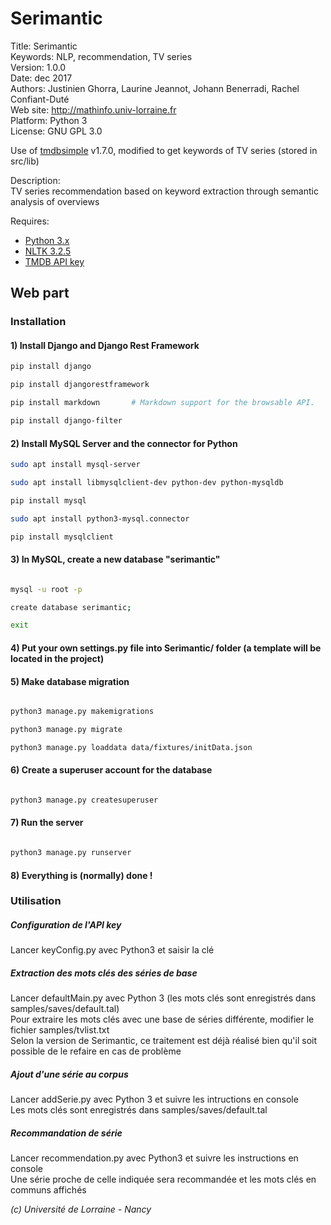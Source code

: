 # Serimantic #

Title: Serimantic  
Keywords: NLP, recommendation, TV series  
Version: 1.0.0  
Date: dec 2017  
Authors: Justinien Ghorra, Laurine Jeannot, Johann Benerradi, Rachel Confiant-Duté  
Web site: <http://mathinfo.univ-lorraine.fr>  
Platform: Python 3  
License: GNU GPL 3.0  

Use of [tmdbsimple](https://github.com/celiao/tmdbsimple) v1.7.0, modified to get keywords of TV series (stored in src/lib)

Description:  
TV series recommendation based on keyword extraction through semantic analysis of overviews  


Requires:  
  - [Python 3.x](https://www.python.org/download/releases/3.0/)  
  - [NLTK 3.2.5](http://www.nltk.org)  
  - [TMDB API key](https://www.themoviedb.org/documentation/api)  

## Web part
### Installation
#### 1) Install Django and Django Rest Framework
```bash    
pip install django

pip install djangorestframework

pip install markdown       # Markdown support for the browsable API.

pip install django-filter

```
#### 2) Install MySQL Server and the connector for Python
```bash
sudo apt install mysql-server

sudo apt install libmysqlclient-dev python-dev python-mysqldb

pip install mysql

sudo apt install python3-mysql.connector 

pip install mysqlclient

```
#### 3) In MySQL, create a new database "serimantic"
```bash

mysql -u root -p

create database serimantic;

exit
```
#### 4) Put your own settings.py file into Serimantic/ folder (a template will be located in the project)

#### 5) Make database migration
```bash

python3 manage.py makemigrations

python3 manage.py migrate

python3 manage.py loaddata data/fixtures/initData.json

```
#### 6) Create a superuser account for the database 
```bash

python3 manage.py createsuperuser

```
#### 7) Run the server
```bash

python3 manage.py runserver

```
#### 8) Everything is (normally) done !

### Utilisation
##### Configuration de l'API key  
Lancer keyConfig.py avec Python3 et saisir la clé

##### Extraction des mots clés des séries de base  
Lancer defaultMain.py avec Python 3 (les mots clés sont enregistrés dans samples/saves/default.tal)  
Pour extraire les mots clés avec une base de séries différente, modifier le fichier samples/tvlist.txt  
Selon la version de Serimantic, ce traitement est déjà réalisé bien qu'il soit possible de le refaire en cas de problème  

##### Ajout d'une série au corpus  
Lancer addSerie.py avec Python 3 et suivre les intructions en console  
Les mots clés sont enregistrés dans samples/saves/default.tal  

##### Recommandation de série  
Lancer recommendation.py avec Python3 et suivre les instructions en console  
Une série proche de celle indiquée sera recommandée et les mots clés en communs affichés  


*(c) Université de Lorraine - Nancy*
